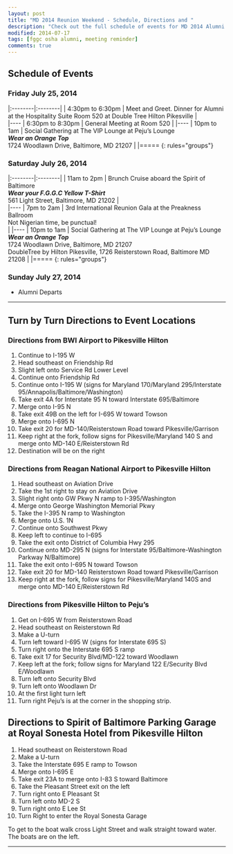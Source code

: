```yaml
---
layout: post
title: "MD 2014 Reunion Weekend - Schedule, Directions and "
description: "Check out the full schedule of events for MD 2014 Alumni Reunion"
modified: 2014-07-17
tags: [fggc osha alumni, meeting reminder]
comments: true
---
```


## Schedule of Events

### Friday July 25, 2014 

|:--------|:--------|
| 4:30pm to 6:30pm  | Meet and Greet. Dinner for Alumni at the Hospitality Suite Room 520 at Double Tree Hilton Pikesville |  
|----
| 6:30pm to 8:30pm | General Meeting at Room 520 | 
|----
| 10pm to 1am | Social Gathering at The VIP Lounge at Peju’s Lounge <br> **_Wear an Orange Top_** <br> 1724 Woodlawn Drive, Baltimore, MD 21207 | 
|=====
{: rules="groups"}


### Saturday July 26, 2014 

|:--------|:--------|
| 11am to 2pm | Brunch Cruise aboard the Spirit of Baltimore <br> **_Wear your F.G.G.C Yellow T-Shirt_**  <br> 561 Light Street, Baltimore, MD 21202 |  
|----
| 7pm to 2am | 3rd International Reunion Gala at the Preakness Ballroom <br> Not Nigerian time, be punctual! <br> | 
|----
| 10pm to 1am | Social Gathering at The VIP Lounge at Peju’s Lounge <br> **_Wear an Orange Top_** <br> 1724 Woodlawn Drive, Baltimore, MD 21207 <br> DoubleTree by Hilton Pikesville, 1726 Reisterstown Road, Baltimore MD 21208 | 
|=====
{: rules="groups"}


### Sunday July 27, 2014 
* Alumni Departs

---

## Turn by Turn Directions to Event Locations

### Directions from BWI Airport to Pikesville Hilton

1. Continue to I-195 W
2. Head southeast on Friendship Rd
3. Slight left onto Service Rd Lower Level
4. Continue onto Friendship Rd
5. Continue onto I-195 W (signs for Maryland 170/Maryland 295/Interstate 95/Annapolis/Baltimore/Washington)
6. Take exit 4A for Interstate 95 N toward Interstate 695/Baltimore
7. Merge onto I-95 N
8. Take exit 49B on the left for I-695 W toward Towson
9. Merge onto I-695 N
10. Take exit 20 for MD-140/Reisterstown Road toward Pikesville/Garrison
11. Keep right at the fork, follow signs for Pikesville/Maryland 140 S and merge onto MD-140 E/Reisterstown Rd
12. Destination will be on the right

### Directions from Reagan National Airport to Pikesville Hilton

1. Head southeast on Aviation Drive
2. Take the 1st right to stay on Aviation Drive
3. Slight right onto GW Pkwy N ramp to I-395/Washington
4. Merge onto George Washington Memorial Pkwy
5. Take the I-395 N ramp to Washington
6. Merge onto U.S. 1N
7. Continue onto Southwest Pkwy
8. Keep left to continue to I-695
9. Take the exit onto District of Columbia Hwy 295
10. Continue onto MD-295 N (signs for Interstate 95/Baltimore-Washington Parkway N/Baltimore)
11. Take the exit onto I-695 N toward Towson
12. Take exit 20 for MD-140 Reisterstown Road toward Pikesville/Garrison
13. Keep right at the fork, follow signs for Pikesville/Maryland 140S and merge onto MD-140 E/Reisterstown Rd 

### Directions from Pikesville Hilton to Peju’s
1. Get on I-695 W from Reisterstown Road
2. Head southeast on Reisterstown Rd
3. Make a U-turn
4. Turn left toward I-695 W (signs for Interstate 695 S)
5. Turn right onto the Interstate 695 S ramp
6. Take exit 17 for Security Blvd/MD-122 toward Woodlawn
7. Keep left at the fork; follow signs for Maryland 122 E/Security Blvd E/Woodlawn
8. Turn left onto Security Blvd
9. Turn left onto Woodlawn Dr
10. At the first light turn left
11. Turn right Peju’s is at the corner in the shopping strip.

## Directions to Spirit of Baltimore Parking Garage at Royal Sonesta Hotel from Pikesville Hilton

1. Head southeast on Reisterstown Road
2. Make a U-turn
3. Take the Interstate 695 E ramp to Towson
4. Merge onto I-695 E
5. Take exit 23A to merge onto I-83 S toward Baltimore
6. Take the Pleasant Street exit on the left
7. Turn right onto E Pleasant St
8. Turn left onto MD-2 S
9. Turn right onto E Lee St
10. Turn Right to enter the Royal Sonesta Garage

To get to the boat walk cross Light Street and walk straight toward water. The boats are on the left.

--- 
